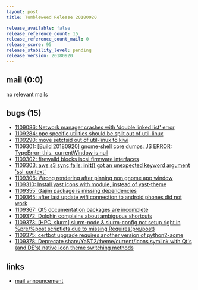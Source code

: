 ```yaml
---
layout: post
title: Tumbleweed Release 20180920

release_available: false
release_reference_count: 15
release_reference_count_mail: 0
release_score: 95
release_stability_level: pending
release_version: 20180920
---
```


## mail (0:0)

no relevant mails

## bugs (15)

<!--more-->

- [1109086: Network manager crashes with 'double linked list' error](https://bugzilla.opensuse.org/show_bug.cgi?id=1109086)
- [1109284: ppc specific utilities should be split out of util-linux](https://bugzilla.opensuse.org/show_bug.cgi?id=1109284)
- [1109290: move setctsid out of util-linux to kiwi](https://bugzilla.opensuse.org/show_bug.cgi?id=1109290)
- [1109301: \[Build 20180920\] gnome-shell core dumps: JS ERROR: TypeError: this._currentWindow is null](https://bugzilla.opensuse.org/show_bug.cgi?id=1109301)
- [1109302: firewalld blocks iscsi firmware interfaces](https://bugzilla.opensuse.org/show_bug.cgi?id=1109302)
- [1109303: aws s3 sync fails:  __init__() got an unexpected keyword argument 'ssl_context'](https://bugzilla.opensuse.org/show_bug.cgi?id=1109303)
- [1109306: Wrong rendering after pinning non gnome app window](https://bugzilla.opensuse.org/show_bug.cgi?id=1109306)
- [1109310: Install yast icons with module, instead of yast-theme](https://bugzilla.opensuse.org/show_bug.cgi?id=1109310)
- [1109355: Gajim package is missing dependencies](https://bugzilla.opensuse.org/show_bug.cgi?id=1109355)
- [1109365: after last update wifi connection to android phones did not work](https://bugzilla.opensuse.org/show_bug.cgi?id=1109365)
- [1109367: Qt5 documentation packages are incomplete](https://bugzilla.opensuse.org/show_bug.cgi?id=1109367)
- [1109372: Dolphin complains about ambiguous shortcuts](https://bugzilla.opensuse.org/show_bug.cgi?id=1109372)
- [1109373: \[HPC, slurm\] slurm-node & slurm-config not setup right in %pre/%post scriptlets due to missing Requires(pre/post)](https://bugzilla.opensuse.org/show_bug.cgi?id=1109373)
- [1109375: certbot upgrade requires another version of python2-acme](https://bugzilla.opensuse.org/show_bug.cgi?id=1109375)
- [1109378: Deprecate share/YaST2/theme/current/icons symlink with Qt's (and DE's) native icon theme switching methods](https://bugzilla.opensuse.org/show_bug.cgi?id=1109378)



## links

- [mail announcement](https://lists.opensuse.org/opensuse-factory/2018-09/msg00151.html)
